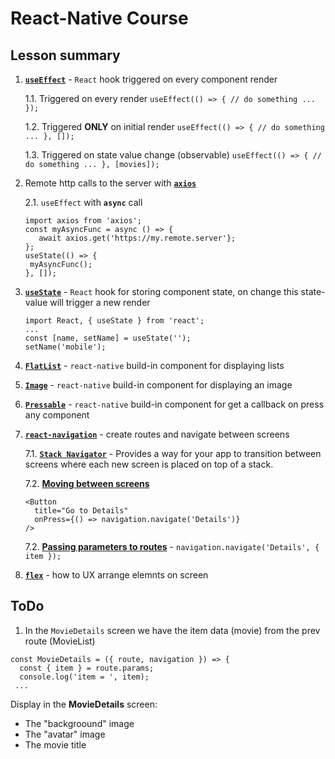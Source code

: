 # React-Native Course

## Lesson summary
1. [**`useEffect`**](https://reactjs.org/docs/hooks-overview.html) - `React` hook triggered on every component render

   1.1. Triggered on every render 
   ```useEffect(() => { // do something ... });```
   
   1.2. Triggered **ONLY** on initial render
   ```useEffect(() => { // do something ... }, []);```
   
   1.3. Triggered on state value change (observable)
   ```useEffect(() => { // do something ... }, [movies]);```
   
2. Remote http calls to the server with [**`axios`**](https://github.com/axios/axios)

   2.1. `useEffect` with **`async`** call
   ```
   import axios from 'axios';
   const myAsyncFunc = async () => { 
      await axios.get('https://my.remote.server'};
   };
   useState(() => { 
    myAsyncFunc();
   }, []);
   ```
3. [**`useState`**](https://reactjs.org/docs/hooks-state.html) - `React` hook for storing component state, on change this state-value will trigger a new render
   ```
   import React, { useState } from 'react';
   ...
   const [name, setName] = useState('');
   setName('mobile');
   ```
   
4. [**`FlatList`**](www.google.com) - `react-native` build-in component for displaying lists
5. [**`Image`**](https://reactnative.dev/docs/image) - `react-native` build-in component for displaying an image
6. [**`Pressable`**](https://reactnative.dev/docs/pressable) - `react-native` build-in component for get a callback on press any component
7. [**`react-navigation`**](https://reactnavigation.org/docs/hello-react-navigation/) - create routes and navigate between screens

   7.1. [**`Stack Navigator`**](https://reactnavigation.org/docs/stack-navigator/) - Provides a way for your app to transition between screens where each new screen is placed on top of a stack.
   
   7.2. [**Moving between screens**](https://reactnavigation.org/docs/navigating)
      ```
      <Button
        title="Go to Details"
        onPress={() => navigation.navigate('Details')}
      />
      ```
   7.2. [**Passing parameters to routes**](https://reactnavigation.org/docs/params) - `navigation.navigate('Details', { item });`

8. [**`flex`**](https://css-tricks.com/snippets/css/a-guide-to-flexbox/) - how to UX arrange elemnts on screen 
  
## ToDo
1. In the `MovieDetails` screen we have the item data (movie) from the prev route (MovieList)
```
const MovieDetails = ({ route, navigation }) => {
  const { item } = route.params;
  console.log('item = ', item);
 ...
```
Display in the **MovieDetails** screen:
* The "backgroound" image
* The "avatar" image
* The movie title
